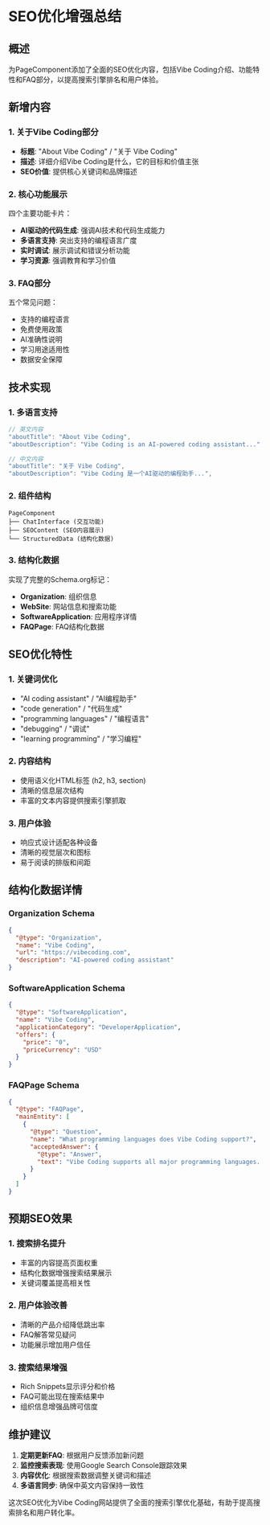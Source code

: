 # SEO优化增强总结

## 概述
为PageComponent添加了全面的SEO优化内容，包括Vibe Coding介绍、功能特性和FAQ部分，以提高搜索引擎排名和用户体验。

## 新增内容

### 1. 关于Vibe Coding部分
- **标题**: "About Vibe Coding" / "关于 Vibe Coding"
- **描述**: 详细介绍Vibe Coding是什么，它的目标和价值主张
- **SEO价值**: 提供核心关键词和品牌描述

### 2. 核心功能展示
四个主要功能卡片：
- **AI驱动的代码生成**: 强调AI技术和代码生成能力
- **多语言支持**: 突出支持的编程语言广度
- **实时调试**: 展示调试和错误分析功能
- **学习资源**: 强调教育和学习价值

### 3. FAQ部分
五个常见问题：
- 支持的编程语言
- 免费使用政策
- AI准确性说明
- 学习用途适用性
- 数据安全保障

## 技术实现

### 1. 多语言支持
```typescript
// 英文内容
"aboutTitle": "About Vibe Coding",
"aboutDescription": "Vibe Coding is an AI-powered coding assistant...",

// 中文内容
"aboutTitle": "关于 Vibe Coding",
"aboutDescription": "Vibe Coding 是一个AI驱动的编程助手...",
```

### 2. 组件结构
```
PageComponent
├── ChatInterface (交互功能)
├── SEOContent (SEO内容展示)
└── StructuredData (结构化数据)
```

### 3. 结构化数据
实现了完整的Schema.org标记：
- **Organization**: 组织信息
- **WebSite**: 网站信息和搜索功能
- **SoftwareApplication**: 应用程序详情
- **FAQPage**: FAQ结构化数据

## SEO优化特性

### 1. 关键词优化
- "AI coding assistant" / "AI编程助手"
- "code generation" / "代码生成"
- "programming languages" / "编程语言"
- "debugging" / "调试"
- "learning programming" / "学习编程"

### 2. 内容结构
- 使用语义化HTML标签 (h2, h3, section)
- 清晰的信息层次结构
- 丰富的文本内容提供搜索引擎抓取

### 3. 用户体验
- 响应式设计适配各种设备
- 清晰的视觉层次和图标
- 易于阅读的排版和间距

## 结构化数据详情

### Organization Schema
```json
{
  "@type": "Organization",
  "name": "Vibe Coding",
  "url": "https://vibecoding.com",
  "description": "AI-powered coding assistant"
}
```

### SoftwareApplication Schema
```json
{
  "@type": "SoftwareApplication",
  "name": "Vibe Coding",
  "applicationCategory": "DeveloperApplication",
  "offers": {
    "price": "0",
    "priceCurrency": "USD"
  }
}
```

### FAQPage Schema
```json
{
  "@type": "FAQPage",
  "mainEntity": [
    {
      "@type": "Question",
      "name": "What programming languages does Vibe Coding support?",
      "acceptedAnswer": {
        "@type": "Answer",
        "text": "Vibe Coding supports all major programming languages..."
      }
    }
  ]
}
```

## 预期SEO效果

### 1. 搜索排名提升
- 丰富的内容提高页面权重
- 结构化数据增强搜索结果展示
- 关键词覆盖提高相关性

### 2. 用户体验改善
- 清晰的产品介绍降低跳出率
- FAQ解答常见疑问
- 功能展示增加用户信任

### 3. 搜索结果增强
- Rich Snippets显示评分和价格
- FAQ可能出现在搜索结果中
- 组织信息增强品牌可信度

## 维护建议

1. **定期更新FAQ**: 根据用户反馈添加新问题
2. **监控搜索表现**: 使用Google Search Console跟踪效果
3. **内容优化**: 根据搜索数据调整关键词和描述
4. **多语言同步**: 确保中英文内容保持一致性

这次SEO优化为Vibe Coding网站提供了全面的搜索引擎优化基础，有助于提高搜索排名和用户转化率。